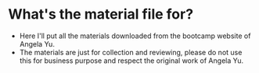 # What's the material file for?
- Here I'll put all the materials downloaded from the bootcamp website of Angela Yu.
- The materials are just for collection and reviewing, please do not use this for business purpose and respect the original work of Angela Yu.
